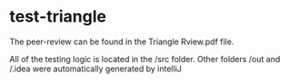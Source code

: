 # test-triangle

The peer-review can be found in the Triangle Rview.pdf file.

All of the testing logic is located in the /src folder. Other folders /out and /.idea were automatically generated by intelliJ
